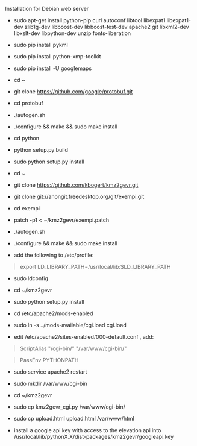 Installation for Debian web server


* sudo apt-get install python-pip curl autoconf libtool libexpat1 libexpat1-dev zlib1g-dev libboost-dev libboost-test-dev apache2 git libxml2-dev libxslt-dev libpython-dev unzip fonts-liberation
* sudo pip install pykml
* sudo pip install python-xmp-toolkit
* sudo pip install -U googlemaps

* cd ~
* git clone https://github.com/google/protobuf.git
* cd protobuf
* ./autogen.sh
* ./configure && make && sudo make install
* cd python
* python setup.py build
* sudo python setup.py install

* cd ~
* git clone https://github.com/kbogert/kmz2gevr.git
* git clone git://anongit.freedesktop.org/git/exempi.git 
* cd exempi
* patch -p1 < ~/kmz2gevr/exempi.patch
* ./autogen.sh
* ./configure && make && sudo make install

* add the following to /etc/profile:

>export LD_LIBRARY_PATH=/usr/local/lib:$LD_LIBRARY_PATH

* sudo ldconfig
* cd ~/kmz2gevr
* sudo python setup.py install

* cd /etc/apache2/mods-enabled
* sudo ln -s ../mods-available/cgi.load cgi.load
* edit /etc/apache2/sites-enabled/000-default.conf , add:

>ScriptAlias "/cgi-bin/" "/var/www/cgi-bin/"

>PassEnv PYTHONPATH

* sudo service apache2 restart
* sudo mkdir /var/www/cgi-bin
* cd ~/kmz2gevr
* sudo cp kmz2gevr_cgi.py /var/www/cgi-bin/
* sudo cp upload.html upload.html /var/www/html


* install a google api key with access to the elevation api into /usr/local/lib/pythonX.X/dist-packages/kmz2gevr/googleapi.key

